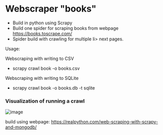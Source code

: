 # Webscraper "books"
- Build in python using Scrapy
- Build one spider for scraping books from webpage https://books.toscrape.com/
- Spider build with crawling for multiple li> next pages.

Usage: 

Webscraping with writing to CSV
- scrapy crawl book -o books.csv

Webscraping with writing to SQLite
- scrapy crawl book -o books.db -t sqlite

### Visualization of running a crawl
![image](https://github.com/user-attachments/assets/4ce722b3-c42d-4a2d-9e90-9c2855d818f6)



build using webpage:
https://realpython.com/web-scraping-with-scrapy-and-mongodb/
